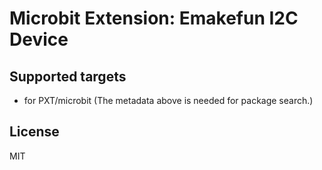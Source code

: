 # Microbit Extension: Emakefun I2C Device

## Supported targets

* for PXT/microbit
(The metadata above is needed for package search.)


## License

MIT
